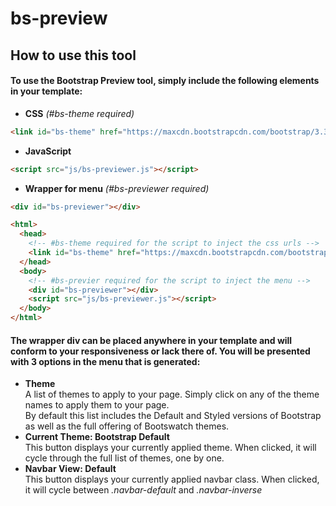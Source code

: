# bs-preview

## How to use this tool
#### To use the Bootstrap Preview tool, simply include the following elements in your template: 

* **CSS** _(#bs-theme required)_
```html
<link id="bs-theme" href="https://maxcdn.bootstrapcdn.com/bootstrap/3.3.7/css/bootstrap.min.css" rel="stylesheet">
```
* **JavaScript**
```html
<script src="js/bs-previewer.js"></script>
```
* **Wrapper for menu** _(#bs-previewer required)_
```html
<div id="bs-previewer"></div>
```

```html
<html>
  <head>
    <!-- #bs-theme required for the script to inject the css urls -->
    <link id="bs-theme" href="https://maxcdn.bootstrapcdn.com/bootstrap/3.3.7/css/bootstrap.min.css" rel="stylesheet">
  </head>
  <body>
    <!-- #bs-previer required for the script to inject the menu -->
    <div id="bs-previewer"></div>
    <script src="js/bs-previewer.js"></script>
  </body>
</html>
```

#### The wrapper div can be placed anywhere in your template and will conform to your responsiveness or lack there of. You will be presented with 3 options in the menu that is generated:

* **Theme**  
 A list of themes to apply to your page. Simply click on any of the theme names to apply them to your page.  
 By default this list includes the Default and Styled versions of Bootstrap as well as the full offering of Bootswatch themes.
* **Current Theme: Bootstrap Default**  
 This button displays your currently applied theme. When clicked, it will cycle through the full list of themes, one by one.
* **Navbar View: Default**  
 This button displays your currently applied navbar class. When clicked, it will cycle between _.navbar-default_ and _.navbar-inverse_


